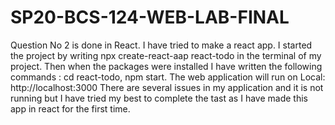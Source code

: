 # SP20-BCS-124-WEB-LAB-FINAL
Question No 2 is done in React.
I have tried to make a react app.
I started the project by writing npx create-react-aap react-todo in the terminal of my project.
Then when the packages were installed I have written the following commands : cd react-todo, npm start.
The web application will run on Local:            http://localhost:3000 
There are several issues in my application and it is not running but I have tried my best to complete the tast as I have made this app in react for the first time.
